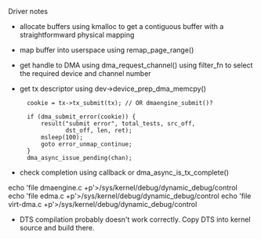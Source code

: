 Driver notes

- allocate buffers using kmalloc to get a contiguous buffer with a straightformward physical mapping
- map buffer into userspace using remap_page_range()
- get handle to DMA using dma_request_channel() using filter_fn to select the required device and channel number
- get tx descriptor using dev->device_prep_dma_memcpy()

		cookie = tx->tx_submit(tx); // OR dmaengine_submit()?

		if (dma_submit_error(cookie)) {
			result("submit error", total_tests, src_off,
			       dst_off, len, ret);
			msleep(100);
			goto error_unmap_continue;
		}
		dma_async_issue_pending(chan);

- check completion using callback or dma_async_is_tx_complete()

echo 'file dmaengine.c +p'>/sys/kernel/debug/dynamic_debug/control
echo 'file edma.c +p'>/sys/kernel/debug/dynamic_debug/control
echo 'file virt-dma.c +p'>/sys/kernel/debug/dynamic_debug/control

- DTS compilation probably doesn't work correctly. Copy DTS into kernel source and build there.
